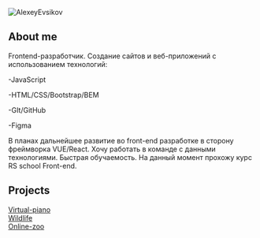 ![AlexeyEvsikov](https://user-images.githubusercontent.com/77671333/113104590-c90b6a80-9211-11eb-9227-775530d0c442.png)

## About me
Frontend-разработчик.
Создание сайтов и веб-приложений с использованием технологий:

-JavaScript

-HTML/CSS/Bootstrap/BEM

-GIt/GitHub

-Figma

В планах дальнейшее развитие во front-end разработке в сторону фреймворка VUE/React. Хочу работать в команде с данными технологиями. Быстрая обучаемость. На данный момент прохожу курс RS school Front-end.

## Projects 
[Virtual-piano](https://rolling-scopes-school.github.io/alexe1987-JSFE2021Q1/virtual-piano/ "Virtual-piano")</br>
[Wildlife](https://alexe1987.github.io/wildlife/ "Wildlife")</br>
[Online-zoo](https://rolling-scopes-school.github.io/alexe1987-JSFE2021Q1/online-zoo/ "Online-zoo")

